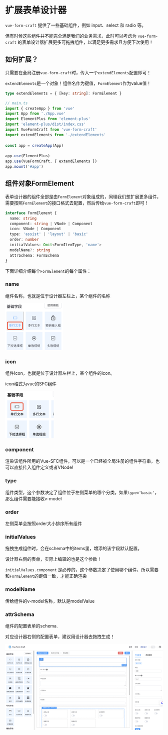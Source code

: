 # 扩展表单设计器

`vue-form-craft` 提供了一些基础组件，例如 input、select 和 radio 等。

但有时候这些组件并不能完全满足我们的业务需求，此时可以考虑为 `vue-form-craft` 的表单设计器扩展更多可拖拽组件，以满足更多需求且方便下次使用！


## 如何扩展？

只需要在全局注册`vue-form-craft`时，传入一个`extendElements`配置即可！

`extendElements`是一个对象！组件名作为键值，`FormElement`作为value值！ 

```ts
type extendElements = { [key: string]: FormElement }

```

```ts
// main.ts
import { createApp } from 'vue'
import App from './App.vue'
import ElementPlus from 'element-plus'
import 'element-plus/dist/index.css'
import VueFormCraft from 'vue-form-craft'
import extendElements from './extendElements'

const app = createApp(App)

app.use(ElementPlus)
app.use(VueFormCraft, { extendElements })
app.mount('#app')

```


## 组件对象FormElement

表单设计器的组件全部是由`FormElement`对象组成的，同理我们想扩展更多组件，需要按照`FormElement`的接口格式去配置，然后传给`vue-form-craft`即可！

```ts
interface FormElement {
  name: string
  component: string | VNode | Component
  icon: VNode | Component
  type: 'assist' | 'layout' | 'basic'
  order: number
  initialValues: Omit<FormItemType, 'name'>
  modelName?: string
  attrSchema: FormSchema
}
```

下面详细介绍每个`FormElement`的每个属性：

### name 

组件名称，也就是位于设计器左栏上，某个组件的名称

<img src="../assets/name.png" style="height:150px" />

### icon

组件Icon，也就是位于设计器左栏上，某个组件的icon。

icon格式为vue的SFC组件

<img src="../assets/icon.png" style="height:150px" />

### component

渲染该组件所用的Vue-SFC组件，可以是一个已经被全局注册的组件字符串，也可以直接传入组件定义或者VNode!

### type

组件类型，这个参数决定了组件位于左侧菜单的哪个分类，如果`type='basic'`，那么组件需要能接收v-model

### order

左侧菜单会按照order大小排序所有组件

### initialValues

拖拽生成组件时，会在schema中的items里，增添的该字段默认配置。 

设计器右侧的表单，实际上编辑的也是这个参数！

`initialValues.component` 是必传的，这个参数决定了使用哪个组件，所以需要和`FormElement`的键值一致，才能正确渲染

### modelName

传给组件的v-model名称，默认是modelValue

### attrSchema

组件的配置表单的schema.

对应设计器右侧的配置表单，建议用设计器去拖拽生成！

![alt text](../assets/attr.png)